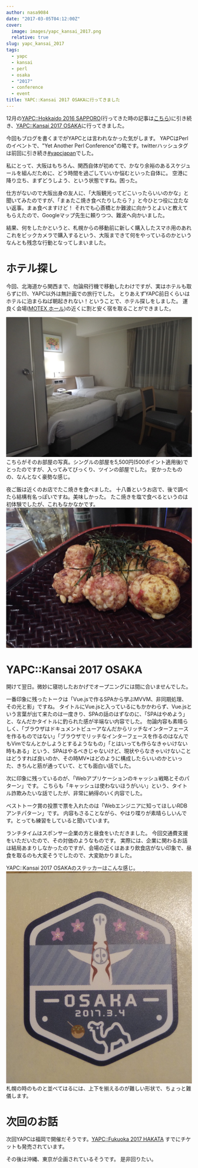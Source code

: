 ```yaml
---
author: nasa9084
date: "2017-03-05T04:12:00Z"
cover:
  image: images/yapc_kansai_2017.png
  relative: true
slug: yapc_kansai_2017
tags:
  - yapc
  - kansai
  - perl
  - osaka
  - "2017"
  - conference
  - event
title: YAPC::Kansai 2017 OSAKAに行ってきました
---
```



12月の[YAPC::Hokkaido 2016 SAPPORO](http://yapcjapan.org/2016hokkaido/)(行ってきた時の記事は[こちら](/article/yapc_hokkaido_2016))に引き続き、[YAPC::Kansai 2017 OSAKA](http://yapcjapan.org/2017kansai/)に行ってきました。

今回もブログを書くまでがYAPCとは言われなかった気がします。
YAPCはPerlのイベントで、"Yet Another Perl Conference"の略です。twitterハッシュタグは前回に引き続き[#yapcjapan](https://twitter.com/hashtag/yapcjapan)でした。

私にとって、大阪はもちろん、関西自体が初めてで、かなり余裕のあるスケジュールを組んだために、どう時間を過ごしていいか悩むといった自体に。
空港に降り立ち、まずどうしよう、という状態ですね。困った。

仕方がないので大阪出身の友人に、「大阪観光ってどこいったらいいのかな」と聞いてみたのですが、「まぁたこ焼き食べたりしたら？」と今ひとつ役に立たない返事。まぁ食べますけど！
それでも心斎橋とか難波に向かうとよいと教えてもらえたので、Googleマップ先生に頼りつつ、難波へ向かいました。

結果、何をしたかというと、札幌からの移動前に新しく購入したスマホ用のあれこれをビックカメラで購入するという、大阪まできて何をやっているのかというなんとも残念な行動となってしまいました。

# ホテル探し
今回、北海道から関西まで、勿論飛行機で移動したわけですが、実はホテルも取らずに(!)、YAPC以外は無計画での旅行でした。
とりあえずYAPC前日くらいはホテルに泊まらねば朝起きれない！ということで、ホテル探しをしました。
運良く会場([MOTEX ホール](http://www.motex.co.jp/))の近くに割と安く宿を取ることができました。

![yapc2017kansai_hotel1](images/yapc2017kansai_hotel1.jpg)
こちらがそのお部屋の写真。シングルの部屋を5,500円(500ポイント適用後)でとったのですが、入ってみてびっくり、ツインの部屋でした。
安かったものの、なんとなく豪勢な感じ。

夜ご飯は近くのお店でたこ焼きを食べました。
十八番というお店で、後で調べたら結構有名っぽいですね。美味しかった。
たこ焼きを塩で食べるというのは初体験でしたが、これもなかなかです。
![takoyaki_18ban](images/takoyaki_18ban.jpg)

# YAPC::Kansai 2017 OSAKA
開けて翌日。微妙に寝坊したおかげでオープニングには間に合いませんでした。

一番印象に残ったトークは「Vue.jsで作るSPAから学ぶMVVM、非同期処理、その光と影」ですね。
タイトルにVue.jsと入っているにもかかわらず、Vue.jsという言葉が出て来たのは一度きり、SPAの話のはずなのに、「SPAはやめよう」と、なんだかタイトルに釣られた感が半端ない内容でした。
勿論内容も素晴らしく、「ブラウザはドキュメントビューアなんだからリッチなインターフェースを作るものではない」「ブラウザでリッチなインターフェースを作るのはなんでもVimでなんとかしようとするようなもの」「とはいっても作らなきゃいけない時もある」という、SPAはやるべきじゃないけど、現状やらなきゃいけないことはどうすれば良いのか、その時MV\*はどのように構成したらいいのかといった、きちんと筋が通っていて、とても面白い話でした。

次に印象に残っているのが、「Webアプリケーションのキャッシュ戦略とそのパターン」です。
こちらも「キャッシュは使わないほうがいい」という、タイトル詐欺みたいな話でしたが、非常に納得のいく内容でした。

ベストトーク賞の投票で票を入れたのは「Webエンジニアに知ってほしいRDBアンチパターン」です。
内容もさることながら、やはり喋りが素晴らしいんです。とっても練習をしていると聞いています。

ランチタイムはスポンサー企業の方と昼食をいただきました。
今回交通費支援をいただいたので、その対価のようなものです。
実際には、企業に関わるお話は結局あまりしなかったのですが、会場の近くはあまり飲食店がない印象で、昼食を取るのも大変そうでしたので、大変助かりました。

YAPC::Kansai 2017 OSAKAのステッカーはこんな感じ。
![yapc_kansai2017_sticker](images/yapc_kansai2017_sticker.jpg)
札幌の時のものと並べてはるには、上下を揃えるのが難しい形状で、ちょっと難儀します。

# 次回のお話
次回YAPCは福岡で開催だそうです。[YAPC::Fukuoka 2017 HAKATA](http://yapcjapan.org/2017fukuoka/)
すでにチケットも発売されています。

その後は沖縄、東京が企画されているそうです。
是非回りたい。

